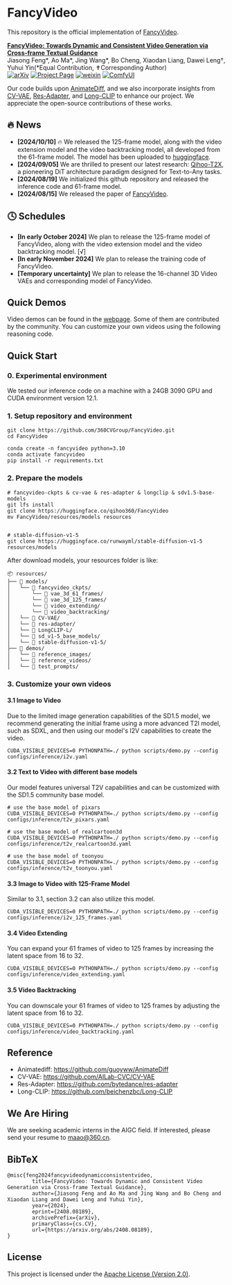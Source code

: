 # FancyVideo

This repository is the official implementation of [FancyVideo](https://360cvgroup.github.io/FancyVideo/).

**[FancyVideo: Towards Dynamic and Consistent Video Generation via Cross-frame Textual Guidance](https://arxiv.org/abs/2408.08189)** 
</br>
Jiasong Feng*, Ao Ma*, Jing Wang*, Bo Cheng, Xiaodan Liang, Dawei Leng†, Yuhui Yin(*Equal Contribution, ✝Corresponding Author)
</br>
[![arXiv](https://img.shields.io/badge/arXiv-2307.04725-b31b1b.svg)](https://arxiv.org/abs/2408.08189)
[![Project Page](https://img.shields.io/badge/Project-Website-green)](https://360cvgroup.github.io/FancyVideo/)
[![weixin](https://img.shields.io/badge/-WeChat@机器之心-000000?logo=wechat&logoColor=07C160)](https://mp.weixin.qq.com/s/_Njlo7D1YogSpr8nK_p_Jg)
[![ComfyUI](https://img.shields.io/static/v1?label=App&message=ComfyUI&&color=green)](https://github.com/AIFSH/FancyVideo-ComfyUI)


Our code builds upon [AnimateDiff](https://github.com/guoyww/AnimateDiff), and we also incorporate insights from [CV-VAE](https://github.com/AILab-CVC/CV-VAE), [Res-Adapter](https://github.com/bytedance/res-adapter), and [Long-CLIP](https://github.com/beichenzbc/Long-CLIP) to enhance our project. We appreciate the open-source contributions of these works.


## 🔥 News
- **[2024/10/10]** 🔥 We released the 125-frame model, along with the video extension model and the video backtracking model, all developed from the 61-frame model. The model has been uploaded to [huggingface](https://huggingface.co/qihoo360/FancyVideo).
- **[2024/09/05]** We are thrilled to present our latest research: [Qihoo-T2X](https://360cvgroup.github.io/Qihoo-T2X/), a pioneering DiT architecture paradigm designed for Text-to-Any tasks.
- **[2024/08/19]** We initialized this github repository and released the inference code and 61-frame model.
- **[2024/08/15]** We released the paper of [FancyVideo](https://arxiv.org/abs/2408.08189).


## 🕓 Schedules
- **[In early October 2024]** We plan to release the 125-frame model of FancyVideo, along with the video extension model and the video backtracking model. [√]
- **[In early November 2024]** We plan to release the training code of FancyVideo.
- **[Temporary uncertainty]** We plan to release the 16-channel 3D Video VAEs and corresponding model of FancyVideo.


## Quick Demos
Video demos can be found in the [webpage](https://360cvgroup.github.io/FancyVideo/). Some of them are contributed by the community. You can customize your own videos using the following reasoning code.


## Quick Start
### 0. Experimental environment
We tested our inference code on a machine with a 24GB 3090 GPU and CUDA environment version 12.1.

### 1. Setup repository and environment
```
git clone https://github.com/360CVGroup/FancyVideo.git
cd FancyVideo

conda create -n fancyvideo python=3.10
conda activate fancyvideo
pip install -r requirements.txt
```

### 2. Prepare the models
```
# fancyvideo-ckpts & cv-vae & res-adapter & longclip & sdv1.5-base-models
git lfs install
git clone https://huggingface.co/qihoo360/FancyVideo
mv FancyVideo/resources/models resources 


# stable-diffusion-v1-5
git clone https://huggingface.co/runwayml/stable-diffusion-v1-5 resources/models
```
After download models, your resources folder is like:
```
📦 resources/
├── 📂 models/
│   └── 📂 fancyvideo_ckpts/
│       └── 📂 vae_3d_61_frames/
│       └── 📂 vae_3d_125_frames/
│       └── 📂 video_extending/
│       └── 📂 video_backtracking/
│   └── 📂 CV-VAE/
│   └── 📂 res-adapter/
│   └── 📂 LongCLIP-L/
│   └── 📂 sd_v1-5_base_models/
│   └── 📂 stable-diffusion-v1-5/
├── 📂 demos/
│   └── 📂 reference_images/
│   └── 📂 reference_videos/
│   └── 📂 test_prompts/
```

### 3. Customize your own videos
#### 3.1 Image to Video
Due to the limited image generation capabilities of the SD1.5 model, we recommend generating the initial frame using a more advanced T2I model, such as SDXL, and then using our model's I2V capabilities to create the video.
```
CUDA_VISIBLE_DEVICES=0 PYTHONPATH=./ python scripts/demo.py --config configs/inference/i2v.yaml
```
#### 3.2 Text to Video with different base models
Our model features universal T2V capabilities and can be customized with the SD1.5 community base model.
```
# use the base model of pixars
CUDA_VISIBLE_DEVICES=0 PYTHONPATH=./ python scripts/demo.py --config configs/inference/t2v_pixars.yaml

# use the base model of realcartoon3d
CUDA_VISIBLE_DEVICES=0 PYTHONPATH=./ python scripts/demo.py --config configs/inference/t2v_realcartoon3d.yaml

# use the base model of toonyou
CUDA_VISIBLE_DEVICES=0 PYTHONPATH=./ python scripts/demo.py --config configs/inference/t2v_toonyou.yaml
```
#### 3.3 Image to Video with 125-Frame Model
Similar to 3.1, section 3.2 can also utilize this model.
```
CUDA_VISIBLE_DEVICES=0 PYTHONPATH=./ python scripts/demo.py --config configs/inference/i2v_125_frames.yaml
```
#### 3.4 Video Extending
You can expand your 61 frames of video to 125 frames by increasing the latent space from 16 to 32.
```
CUDA_VISIBLE_DEVICES=0 PYTHONPATH=./ python scripts/demo.py --config configs/inference/video_extending.yaml
```
#### 3.5 Video Backtracking
You can downscale your 61 frames of video to 125 frames by adjusting the latent space from 16 to 32.
```
CUDA_VISIBLE_DEVICES=0 PYTHONPATH=./ python scripts/demo.py --config configs/inference/video_backtracking.yaml
```


## Reference
- Animatediff: https://github.com/guoyww/AnimateDiff
- CV-VAE: https://github.com/AILab-CVC/CV-VAE
- Res-Adapter: https://github.com/bytedance/res-adapter
- Long-CLIP: https://github.com/beichenzbc/Long-CLIP


## We Are Hiring
We are seeking academic interns in the AIGC field. If interested, please send your resume to [maao@360.cn](mailto:maao@360.cn).


## BibTeX
```
@misc{feng2024fancyvideodynamicconsistentvideo,
        title={FancyVideo: Towards Dynamic and Consistent Video Generation via Cross-frame Textual Guidance}, 
        author={Jiasong Feng and Ao Ma and Jing Wang and Bo Cheng and Xiaodan Liang and Dawei Leng and Yuhui Yin},
        year={2024},
        eprint={2408.08189},
        archivePrefix={arXiv},
        primaryClass={cs.CV},
        url={https://arxiv.org/abs/2408.08189}, 
}
```


## License
This project is licensed under the [Apache License (Version 2.0)](https://github.com/modelscope/modelscope/blob/master/LICENSE).
